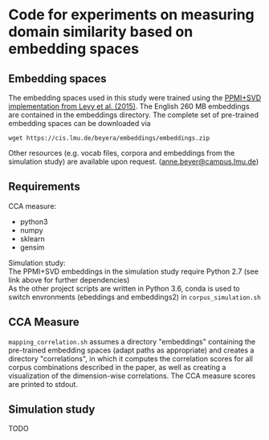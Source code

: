 # Code for experiments on measuring domain similarity based on embedding spaces

## Embedding spaces
The embedding spaces used in this study were trained using the [PPMI+SVD implementation from Levy et al. (2015)](
https://bitbucket.org/omerlevy/hyperwords/src/f5a01ea3e44c/). The English 260 MB embeddings are contained in the embeddings directory. The complete set of pre-trained embedding spaces can be downloaded via
```
wget https://cis.lmu.de/beyera/embeddings/embeddings.zip
```

Other resources (e.g. vocab files, corpora and embeddings from the simulation study) are available upon request. (anne.beyer@campus.lmu.de)

## Requirements
CCA measure: </br>
  - python3 </br>
  - numpy </br>
  - sklearn </br>
  - gensim </br>
 
Simulation study: </br>
The PPMI+SVD embeddings in the simulation study require Python 2.7 (see link above for further dependencies)</br>
As the other project scripts are written in Python 3.6, conda is used to switch envronments (ebeddings and embeddings2) in ```corpus_simulation.sh```

## CCA Measure
```mapping_correlation.sh``` assumes a directory "embeddings" containing the pre-trained embedding spaces (adapt paths as appropriate) and creates a directory "correlations", in which it computes the correlation scores for all corpus combinations described in the paper, as well as creating a visualization of the dimension-wise correlations. The CCA measure scores are printed to stdout.

## Simulation study
TODO

